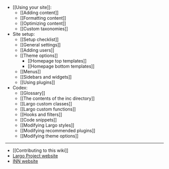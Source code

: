 - [[Using your site]]:
	- [[Adding content]]
	- [[Formatting content]]
	- [[Optimizing content]]
	- [[Custom taxonomies]]
- Site setup:
	- [[Setup checklist]]
	- [[General settings]]
	- [[Adding users]]
	- [[Theme options]]
		- [[Homepage top templates]]
		- [[Homepage bottom templates]]
	- [[Menus]]
	- [[Sidebars and widgets]]
	- [[Using plugins]]
- Codex:
	- [[Glossary]]
	- [[The contents of the inc directory]]
	- [[Largo custom classes]]
	- [[Largo custom functions]]
	- [[Hooks and filters]]
	- [[Code snippets]]
	- [[Modifying Largo styles]]
	- [[Modifying recommended plugins]]
	- [[Modifying theme options]]

-----------

- [[Contributing to this wiki]]
- [Largo Project website](http://largoproject.org/)
- [INN website](http://investigativenewsnetwork.org)

